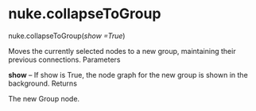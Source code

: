 # nuke.collapseToGroup
nuke.collapseToGroup(_show =True_)

Moves the currently selected nodes to a new group, maintaining their previous connections.
Parameters

**show** – If show is True, the node graph for the new group is shown in the background.
Returns

The new Group node.